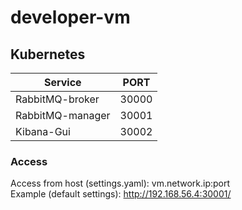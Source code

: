 # developer-vm

## Kubernetes

| Service          | PORT  |
|------------------|-------|
| RabbitMQ-broker  | 30000 |
| RabbitMQ-manager | 30001 |
| Kibana-Gui       | 30002 |

### Access
Access from host (settings.yaml): vm.network.ip:port\
Example (default settings): http://192.168.56.4:30001/